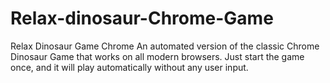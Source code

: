 # Relax-dinosaur-Chrome-Game
Relax Dinosaur Game Chrome An automated version of the classic Chrome Dinosaur Game that works on all modern browsers. Just start the game once, and it will play automatically without any user input.
